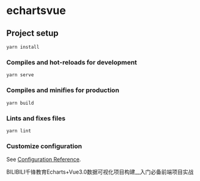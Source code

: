 # echartsvue

## Project setup
```
yarn install
```

### Compiles and hot-reloads for development
```
yarn serve
```

### Compiles and minifies for production
```
yarn build
```

### Lints and fixes files
```
yarn lint
```

### Customize configuration
See [Configuration Reference](https://cli.vuejs.org/config/).


BILIBILI千锋教育Echarts+Vue3.0数据可视化项目构建__入门必备前端项目实战